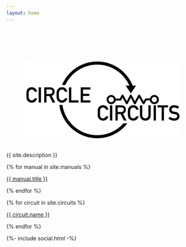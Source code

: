 ```yaml
---
layout: home
---
```


<div style="text-align: center; margin-top:20%;">
        <img src="assets/img/logo.png" width="80%" />
</div>
<br />
<p>{{ site.description }}</p>

{% for manual in site.manuals %}
<p>
    <a href="{{ manual.asset }}.pdf">
      {{ manual.title }}
    </a>
</p>
{% endfor %}

{% for circuit in site.circuits %}
<p>
    <a href="{{ circuit.url }}.pdf">
      {{ circuit.name }}
    </a>
</p>
{% endfor %}

{%- include social.html -%}
